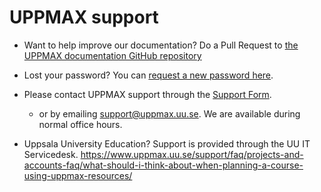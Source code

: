 # UPPMAX support

- Want to help improve our documentation? Do a Pull Request to [the UPPMAX documentation GitHub repository](https://github.com/UPPMAX/UPPMAX-documentation)

- Lost your password? You can [request a new password here](https://supr.naiss.se/login/).

- Please contact UPPMAX support through the [Support Form](https://supr.naiss.se/support/).
  - or by emailing support@uppmax.uu.se. We are available during normal office hours.

- Uppsala University Education? Support is provided through the UU IT Servicedesk. https://www.uppmax.uu.se/support/faq/projects-and-accounts-faq/what-should-i-think-about-when-planning-a-course-using-uppmax-resources/


